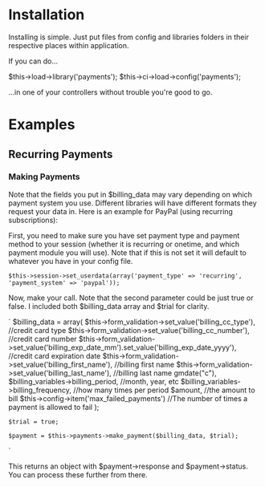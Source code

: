 Installation
============

Installing is simple.  Just put files from config and libraries folders in their respective places within application.

If you can do...


$this->load->library('payments');
$this->ci->load->config('payments');

...in one of your controllers without trouble you're good to go.

Examples
========

Recurring Payments
------------------

### Making Payments

Note that the fields you put in $billing_data may vary depending on which payment system you use.  Different libraries will have different formats they request your data in.  Here is an example for PayPal (using recurring subscriptions):

First, you need to make sure you have set payment type and payment method to your session (whether it is recurring or onetime, and which payment module you will use).  Note that if this is not set it will default to whatever you have in your config file.

`
	$this->session->set_userdata(array('payment_type' => 'recurring', 'payment_system' => 'paypal'));
`

Now, make your call.  Note that the second parameter could be just true or false.  I included both $billing_data array and $trial for clarity.

`
	$billing_data = array( &#13;
		$this->form_validation->set_value('billing_cc_type'), //credit card type &#13;
		$this->form_validation->set_value('billing_cc_number'), //credit card number &#13;
		$this->form_validation->set_value('billing_exp_date_mm').set_value('billing_exp_date_yyyy'), //credit card expiration date &#13;
		$this->form_validation->set_value('billing_first_name'), //billing first name &#13;
		$this->form_validation->set_value('billing_last_name'), //billing last name &#13;
		gmdate("c"), &#13;
		$billing_variables->billing_period, //month, year, etc &#13;
		$billing_variables->billing_frequency, //how many times per period &#13;
		$amount, //the amount to bill &#13;
		$this->config->item('max_failed_payments') //The number of times a payment is allowed to fail &#13;
	);

	$trial = true;

	$payment = $this->payments->make_payment($billing_data, $trial);
`

This returns an object with $payment->response and $payment->status.  You can process these further from there.